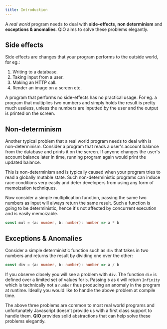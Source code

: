 ```yaml
---
title: Introduction
---
```


A _real world_ program needs to deal with **side-effects**, **non determinism** and **exceptions & anomalies**. QIO aims to solve these problems elegantly.

## Side effects

Side effects are changes that your program performs to the outside world, for eg.:

1. Writing to a database.
2. Taking input from a user.
3. Making an HTTP call.
4. Render an image on a screen etc.

A program that performs no side-effects has no practical usage. For eg. a program that multiplies two numbers and simply holds the result is pretty much useless, unless the numbers are inputted by the user and the output is printed on the screen.

## Non-determinism

Another typical problem that a real world program needs to deal with is non-determinism. Consider a program that reads a user's account balance from the database and prints it on the screen. If anyone changes the user's account balance later in time, running program again would print the updated balance.

This is non-determinism and is typically caused when your program tries to read a globally mutable state. Such non-deterministic programs can induce race conditions very easily and deter developers from using any form of memoization techniques.

Now consider a simple multiplication function, passing the same two numbers as input will always return the same result. Such a function is going to be deterministic, hence it's not affected by concurrent execution and is easily memoizable.

```ts
const mul = (a: number, b: number): number => a * b
```

## Exceptions & Anomalies

Consider a simple deterministic function such as `div` that takes in two numbers and returns the result by dividing one over the other:

```ts
const div = (a: number, b: number): number => a / b
```

If you observe closely you will see a problem with `div`. The function `div` is defined over a limited set of values for `b`. Passing `b` as `0` will return `Infinity` which is technically not a `number` thus producing an anomaly in the program at runtime. Ideally you would like to handle the above problem at compile time.

The above three problems are common to most real world programs and unfortunately Javascript doesn't provide us with a first class support to handle them. **QIO** provides solid abstractions that can help solve these problems elegantly.
